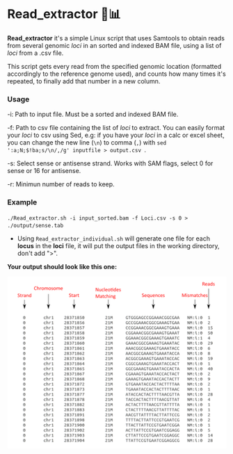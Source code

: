 # Read_extractor 🧬📊

**Read_extractor** it's a simple Linux script that uses Samtools to obtain reads from several genomic *loci* in an sorted and indexed BAM file, using a list of *loci* from a .csv file. 

This script gets every read from the specified genomic location (formatted accordingly to the reference genome used), and counts how many times it's repeated, to finally add that number in a new column.

### Usage

-i: Path to input file. Must be a sorted and indexed BAM file.

-f: Path to csv file containing the list of *loci* to extract. You can easily format your *loci* to csv using Sed, e.g: if you have your *loci* in a calc or excel sheet, you can change the new line (`\n`) to comma (`,`) with `sed ':a;N;$!ba;s/\n/,/g' inputfile > output.csv `.

-s: Select sense or antisense strand. Works with SAM flags, select 0 for sense or 16 for antisense.

-r: Minimun number of reads to keep.

### Example

`./Read_extractor.sh -i input_sorted.bam -f Loci.csv -s 0 > ./output/sense.tab`

* Using `Read_extractor_individual.sh` will generate one file for each **locus** in the **loci** file, it will put the output files in the working directory, don't add ">".


**Your output should look like this one:**

![plot](Reads.png)
